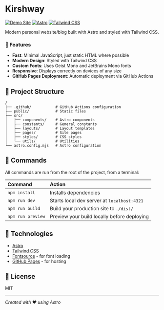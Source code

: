 # Kirshway

[![Demo Site](https://img.shields.io/badge/Demo-Open_Site-brightgreen?style=for-the-badge)](https://kirshway.github.io/kirsh-about/)
[![Astro](https://img.shields.io/badge/Astro-5.0-orange?style=for-the-badge&logo=astro)](https://astro.build/)
[![Tailwind CSS](https://img.shields.io/badge/Tailwind-4.0-blue?style=for-the-badge&logo=tailwindcss)](https://tailwindcss.com/)

Modern personal website/blog built with Astro and styled with Tailwind CSS.

### 🎨 Features

- **Fast**: Minimal JavaScript, just static HTML where possible
- **Modern Design**: Styled with Tailwind CSS
- **Custom Fonts**: Uses Geist Mono and JetBrains Mono fonts
- **Responsive**: Displays correctly on devices of any size
- **GitHub Pages Deployment**: Automatic deployment via GitHub Actions

## 📂 Project Structure

```
/
├── .github/           # GitHub Actions configuration
├── public/            # Static files
├── src/
│   ├── components/    # Astro components
│   ├── constants/     # General constants
│   ├── layouts/       # Layout templates
│   ├── pages/         # Site pages
│   ├── styles/        # CSS styles
│   └── utils/         # Utilities
└── astro.config.mjs   # Astro configuration
```

## 🧞 Commands

All commands are run from the root of the project, from a terminal:

| Command            | Action                                          |
| :----------------- | :---------------------------------------------- |
| `npm install`      | Installs dependencies                           |
| `npm run dev`      | Starts local dev server at `localhost:4321`     |
| `npm run build`    | Build your production site to `./dist/`         |
| `npm run preview`  | Preview your build locally before deploying     |

## 🧪 Technologies

- [Astro](https://astro.build)
- [Tailwind CSS](https://tailwindcss.com)
- [Fontsource](https://fontsource.org/) - for font loading
- [GitHub Pages](https://pages.github.com/) - for hosting

## 📝 License

MIT

---

*Created with ❤️ using Astro*
